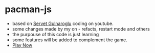 # pacman-js
- based on [Servet Gulnaroglu](https://www.youtube.com/watch?v=GXlckaGr0Eo) coding on youtube.
- some changes made by my on - refacts, restart mode and others
- the purpouse of this code is just learning
- some features will be added to complement the game.
- [Play Now](https://summersongoncalves.github.io/pacman-js/)

